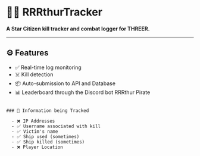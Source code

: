 # 🏴‍☠️ RRRthurTracker

**A Star Citizen kill tracker and combat logger for THREER.**

---

## ⚙️ Features

- ✅ Real-time log monitoring
- ☠️ Kill detection
- 📦 Auto-submission to API and Database
- 📊 Leaderboard through the Discord bot RRRthur Pirate

```

### 💾 Information being Tracked

  - ❌ IP Addresses
  - ✅ Username associated with kill
  - ✅ Victim's name
  - ✅ Ship used (sometimes)
  - ✅ Ship killed (sometimes)
  - ❌ Player Location
```
